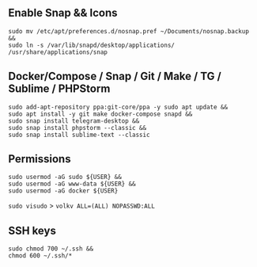 ## Enable Snap && Icons

```
sudo mv /etc/apt/preferences.d/nosnap.pref ~/Documents/nosnap.backup &&
sudo ln -s /var/lib/snapd/desktop/applications/ /usr/share/applications/snap
```

## Docker/Compose / Snap / Git / Make / TG / Sublime / PHPStorm

```
sudo add-apt-repository ppa:git-core/ppa -y sudo apt update && 
sudo apt install -y git make docker-compose snapd &&
sudo snap install telegram-desktop && 
sudo snap install phpstorm --classic && 
sudo snap install sublime-text --classic
```

## Permissions

```
sudo usermod -aG sudo ${USER} &&
sudo usermod -aG www-data ${USER} &&
sudo usermod -aG docker ${USER}
```

`sudo visudo` > `volkv ALL=(ALL) NOPASSWD:ALL`


## SSH keys

```
sudo chmod 700 ~/.ssh &&
chmod 600 ~/.ssh/*
```

